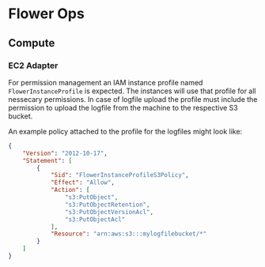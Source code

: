 # Flower Ops
## Compute
### EC2 Adapter
For permission management an IAM instance profile named `FlowerInstanceProfile` is expected.
The instances will use that profile for all nessecary permissions. In case of logfile upload
the profile must include the permission to upload the logfile from the machine to the respective
S3 bucket.

An example policy attached to the profile for the logfiles might look like:
```json
{
    "Version": "2012-10-17",
    "Statement": [
        {
            "Sid": "FlowerInstanceProfileS3Policy",
            "Effect": "Allow",
            "Action": [
                "s3:PutObject",
                "s3:PutObjectRetention",
                "s3:PutObjectVersionAcl",
                "s3:PutObjectAcl"
            ],
            "Resource": "arn:aws:s3:::mylogfilebucket/*"
        }
    ]
}
```

